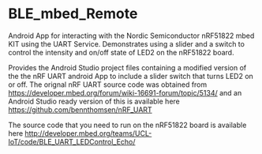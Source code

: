 BLE_mbed_Remote
===============

Android App for interacting with the Nordic Semiconductor nRF51822 mbed KIT using the UART Service. Demonstrates using a slider and a switch to control the intensity and on/off state of LED2 on the nRF51822 board.

Provides the Android Studio project files containing a modified version of the the nRF UART android App to include a slider switch that turns LED2 on or off. The orignal nRF UART source code was obtained from https://developer.mbed.org/forum/wiki-16691-forum/topic/5134/ and an Android Studio ready version of this is available here https://github.com/bennthomsen/nRF_UART

The source code that you need to run on the nRF51822 board is available here http://developer.mbed.org/teams/UCL-IoT/code/BLE_UART_LEDControl_Echo/
